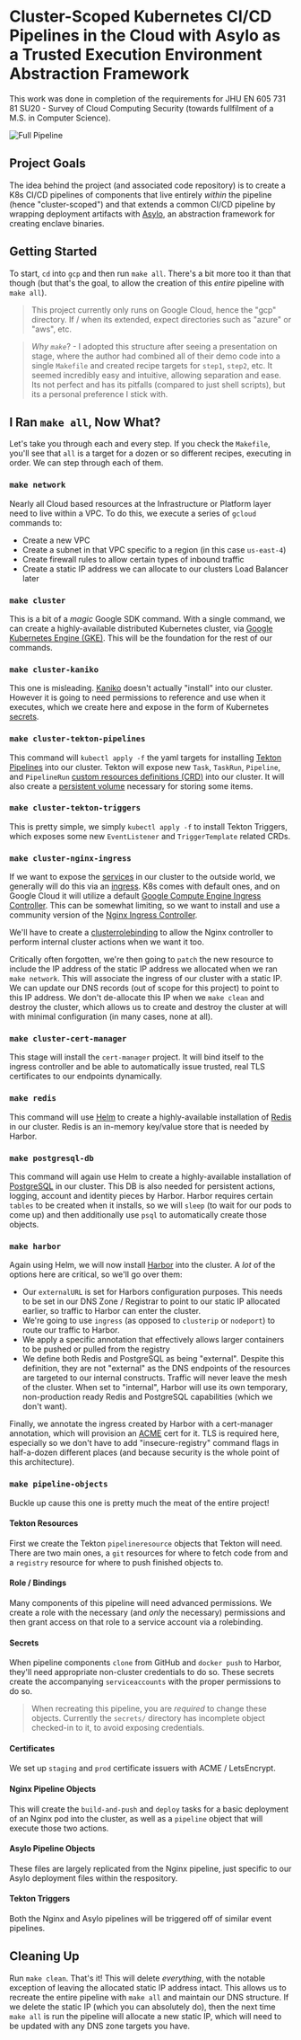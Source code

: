 # Cluster-Scoped Kubernetes CI/CD Pipelines in the Cloud with Asylo as a Trusted Execution Environment Abstraction Framework

This work was done in completion of the requirements for JHU EN 605 731 81 SU20 - Survey of Cloud Computing Security (towards fullfilment of a M.S. in Computer Science).

![Full Pipeline](https://github.com/jmahboob/en60573181su20/blob/master/images/fullpipeline.jpg)

## Project Goals

The idea behind the project (and associated code repository) is to create a K8s CI/CD pipelines of components that live entirely *within* the pipeline (hence "cluster-scoped") and that extends a common CI/CD pipeline by wrapping deployment artifacts with [Asylo](https://asylo.dev), an abstraction framework for creating enclave binaries.

## Getting Started

To start, `cd` into `gcp` and then run `make all`.  There's a bit more too it than that though (but that's the goal, to allow the creation of this *entire* pipeline with `make all`).

> This project currently only runs on Google Cloud, hence the "gcp" directory.  If / when its extended, expect directories such as "azure" or "aws", etc.

> *Why `make`*? - I adopted this structure after seeing a presentation on stage, where the author had combined all of their demo code into a single `Makefile` and created recipe targets for `step1`, `step2`, etc.  It seemed incredibly easy and intuitive, allowing separation and ease.  Its not perfect and has its pitfalls (compared to just shell scripts), but its a personal preference I stick with.

## I Ran `make all`, Now What?

Let's take you through each and every step.  If you check the `Makefile`, you'll see that `all` is a target for a dozen or so different recipes, executing in order.  We can step through each of them.

### `make network`

Nearly all Cloud based resources at the Infrastructure or Platform layer need to live within a VPC.  To do this, we execute a series of `gcloud` commands to:

* Create a new VPC
* Create a subnet in that VPC specific to a region (in this case `us-east-4`)
* Create firewall rules to allow certain types of inbound traffic
* Create a static IP address we can allocate to our clusters Load Balancer later

### `make cluster`

This is a bit of a _magic_ Google SDK command.  With a single command, we can create a highly-available distributed Kubernetes cluster, via [Google Kubernetes Engine (GKE)](https://cloud.google.com/kubernetes-engine).  This will be the foundation for the rest of our commands.

### `make cluster-kaniko`

This one is misleading.  [Kaniko](https://github.com/GoogleContainerTools/kaniko) doesn't actually "install" into our cluster.  However it is going to need permissions to reference and use when it executes, which we create here and expose in the form of Kubernetes [secrets](https://kubernetes.io/docs/concepts/configuration/secret/).

### `make cluster-tekton-pipelines`

This command will `kubectl apply -f` the yaml targets for installing [Tekton Pipelines](https://github.com/tektoncd/pipeline) into our cluster.  Tekton will expose new `Task`, `TaskRun`, `Pipeline`, and `PipelineRun` [custom resources definitions (CRD)](https://kubernetes.io/docs/concepts/extend-kubernetes/api-extension/custom-resources/) into our cluster.  It will also create a [persistent volume](https://kubernetes.io/docs/concepts/storage/persistent-volumes/) necessary for storing some items.

### `make cluster-tekton-triggers`

This is pretty simple, we simply `kubectl apply -f` to install Tekton Triggers, which exposes some new `EventListener` and `TriggerTemplate` related CRDs.

### `make cluster-nginx-ingress`

If we want to expose the [services](https://kubernetes.io/docs/concepts/services-networking/service/) in our cluster to the outside world, we generally will do this via an [ingress](https://kubernetes.io/docs/concepts/services-networking/ingress/).  K8s comes with default ones, and on Google Cloud it will utilize a default [Google Compute Engine Ingress Controller](https://github.com/kubernetes/ingress-gce).  This can be somewhat limiting, so we want to install and use a community version of the [Nginx Ingress Controller](https://github.com/kubernetes/ingress-nginx).

We'll have to create a [clusterrolebinding](https://kubernetes.io/docs/reference/access-authn-authz/rbac/) to allow the Nginx controller to perform internal cluster actions when we want it too.

Critically often forgotten, we're then going to `patch` the new resource to include the IP address of the static IP address we allocated when we ran `make network`.  This will associate the ingress of our cluster with a static IP.  We can update our DNS records (out of scope for this project) to point to this IP address.  We don't de-allocate this IP when we `make clean` and destroy the cluster, which allows us to create and destroy the cluster at will with minimal configuration (in many cases, none at all).

### `make cluster-cert-manager`

This stage will install the `cert-manager` project.  It will bind itself to the ingress controller and be able to automatically issue trusted, real TLS certificates to our endpoints dynamically.

### `make redis`

This command will use [Helm](https://helm.sh/) to create a highly-available installation of [Redis](https://redis.io/) in our cluster.  Redis is an in-memory key/value store that is needed by Harbor.

### `make postgresql-db`

This command will again use Helm to create a highly-available installation of [PostgreSQL](https://www.postgresql.org/) in our cluster.  This DB is also needed for persistent actions, logging, account and identity pieces by Harbor.  Harbor requires certain `tables` to be created when it installs, so we will `sleep` (to wait for our pods to come up) and then additionally use `psql` to automatically create those objects.

### `make harbor`

Again using Helm, we will now install [Harbor](https://goharbor.io/) into the cluster.  A *lot* of the options here are critical, so we'll go over them:

* Our `externalURL` is set for Harbors configuration purposes.  This needs to be set in our DNS Zone / Registrar to point to our static IP allocated earlier, so traffic to Harbor can enter the cluster.
* We're going to use `ingress` (as opposed to `clusterip` or `nodeport`) to route our traffic to Harbor.
* We apply a specific annotation that effectively allows larger containers to be pushed or pulled from the registry
* We define both Redis and PostgreSQL as being "external".  Despite this definition, they are not "external" as the DNS endpoints of the resources are targeted to our internal constructs.  Traffic will never leave the mesh of the cluster.  When set to "internal", Harbor will use its own temporary, non-production ready Redis and PostgreSQL capabilities (which we don't want).

Finally, we annotate the ingress created by Harbor with a cert-manager annotation, which will provision an [ACME](https://letsencrypt.org/) cert for it.  TLS is required here, especially so we don't have to add "insecure-registry" command flags in half-a-dozen different places (and because security is the whole point of this architecture).

### `make pipeline-objects`

Buckle up cause this one is pretty much the meat of the entire project!

#### Tekton Resources

First we create the Tekton `pipelineresource` objects that Tekton will need.  There are two main ones, a `git` resources for where to fetch code from and a `registry` resource for where to push finished objects to.

#### Role / Bindings

Many components of this pipeline will need advanced permissions.  We create a role with the necessary (and *only* the necessary) permissions and then grant access on that role to a service account via a rolebinding.

#### Secrets

When pipeline components `clone` from GitHub and `docker push` to Harbor, they'll need appropriate non-cluster credentials to do so.  These secrets create the accompanying `serviceaccounts` with the proper permissions to do so.

> When recreating this pipeline, you are *required* to change these objects.  Currently the `secrets/` directory has incomplete object checked-in to it, to avoid exposing credentials.

#### Certificates

We set up `staging` and `prod` certificate issuers with ACME / LetsEncrypt.

#### Nginx Pipeline Objects

This will create the `build-and-push` and `deploy` tasks for a basic deployment of an Nginx pod into the cluster, as well as a `pipeline` object that will execute those two actions.

#### Asylo Pipeline Objects

These files are largely replicated from the Nginx pipeline, just specific to our Asylo deployment files within the respository.

#### Tekton Triggers

Both the Nginx and Asylo pipelines will be triggered off of similar event pipelines.

## Cleaning Up

Run `make clean`.  That's it!  This will delete *everything*, with the notable exception of leaving the allocated static IP address intact.  This allows us to recreate the entire pipeline with `make all` and maintain our DNS structure.  If we delete the static IP (which you can absolutely do), then the next time `make all` is run the pipeline will allocate a new static IP, which will need to be updated with any DNS zone targets you have.
